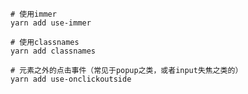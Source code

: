 ```shell
# 使用immer
yarn add use-immer
```

```shell
# 使用classnames
yarn add classnames
```

```shell
# 元素之外的点击事件（常见于popup之类，或者input失焦之类的）
yarn add use-onclickoutside
```